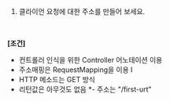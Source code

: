 1. 클라이언 요청에 대한 주소를 만들어 보세요.
<br>

**[조건]**
- 컨트롤러 인식을 위한 Controller 어노테이션 이용
- 주소매핑은 RequestMapping을 이용
  I
- HTTP 메소드는 GET 방식
- 리턴값은 아무것도 없음
    *- 주소는 "/first-urt" 